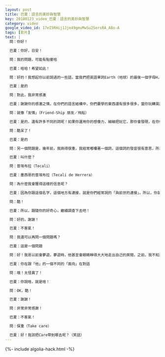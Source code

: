 ```yaml
---
layout: post
title: 巴夏：語言的美妙與智慧
key: 20180123_video_巴夏：語言的美妙與智慧
category: video
google_video_id: 17eI5RHij1Jje49gmvMwSu2SersRA_A8o-A
tags: [影片]
text: |
  問：你好！

  巴夏：你好，日安！

  問：我的問題，可能有點傻哈

  巴夏：哈哈！希望如此！

  問：好的！我想起你以前說過的一些話，當我們把英語單詞Earth（地球）的最後一個字母H，移動到開頭位置，就變成Heart（心）

  巴夏：是的

  問：對此，我非常感激

  巴夏：謝謝你的感激之情，在你們的語言結構中，你們要學的東西還有很多很多，當你玩轉英語（語言）時，如果你知道如何稍微換點角度來看的話，那你會發現：你們無意識地在語言中植入了非常多的知識與智慧

  問：就像「友情」（Friend-Ship 朋友／飛船）

  巴夏：是的，還有許多不同的詞呢！如果你運用你的想像力，細細把玩它，那你會發現，在你們的語言結構中，構建了各種各樣尚未發現的洞見與覺知

  問：酷呆了！

  巴夏：是的

  問：另一個問題是，幾年前，我病得很重，我經常嘟囔著一個詞，這個詞的發音很有意思，所以，我就去查了一下，發現原來是一個地名

  巴夏：叫什麼？

  問：普埃布拉（Tecali）

  巴夏：墨西哥的普埃布拉（Tecali de Herrera）

  問：為什麼我會獲得這樣的信息呢？

  巴夏：因為你跟這個名字，這個地方有連接，就是你們經常說的「與前世的連接」，所以，你就能從連接中汲取你所需要的知識與智慧，來應對此生的生命課題的中某些事件

  問：酷！

  巴夏：所以，跟隨你的好奇心，繼續調查下去吧！

  問：好的，謝謝！

  巴夏：不客氣！

  問：我還可以再問一個問題嗎？

  巴夏：這是一個問題

  問：好！我哥以前會夢遊，夢遊時，他甚至會眼睛睜得大大地走出自己的房間，之前，我不知道他在夢遊，還跟他有過一整場的對話，感覺就像是，我在跟一個不同的人在聊天

  巴夏：你在跟「他」的一個不同的「面向」在對話

  問：哦！太怪異了！

  巴夏：你說啥，就是啥！

  問：OK，酷！

  巴夏：謝謝！

  問：非常非常感謝！

  巴夏：不客氣！

  問：保重（Take care）

  巴夏：好！我該把Care帶到哪去呢？（笑話）
---
```


{%- include algolia-hack.html -%}

